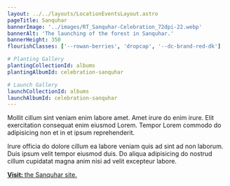```yaml
---
layout: ../../layouts/LocationEventsLayout.astro
pageTitle: Sanquhar
bannerImage: '../images/RT_Sanquhar-Celebration_72dpi-22.webp'
bannerAlt: 'The launching of the forest in Sanquhar.'
bannerHeight: 350
flourishClasses: ['--rowan-berries', 'dropcap', '--dc-brand-red-dk']

# Planting Gallery
plantingCollectionId: albums
plantingAlbumId: celebration-sanquhar

# Launch Gallery
launchCollectionId: albums
launchAlbumId: celebration-sanquhar
---
```


Mollit cillum sint veniam enim labore amet. Amet irure do enim irure. Elit exercitation consequat enim eiusmod Lorem. Tempor Lorem commodo do adipisicing non et in et ipsum reprehenderit.

Irure officia do dolore cillum ea labore veniam quis ad sint ad non laborum. Duis ipsum velit tempor eiusmod duis. Do aliqua adipisicing do nostrud cillum cupidatat magna anim nisi ad velit excepteur labore.

<a class="link" href='../visit/sanquhar'><b>Visit: </b>the Sanquhar site.</a>
